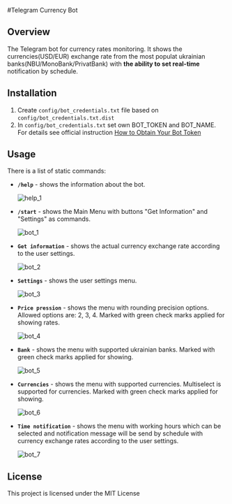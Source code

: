 #Telegram Currency Bot
## Overview

The Telegram bot for currency rates monitoring. It shows the currencies(USD/EUR) exchange rate from the most populat ukrainian banks(NBU/MonoBank/PrivatBank) with **the ability to set real-time** notification by schedule.

## Installation
1. Create `config/bot_credentials.txt` file based on `config/bot_credentials.txt.dist` 
2. In `config/bot_credentials.txt` set own BOT_TOKEN and BOT_NAME. For details see official instruction [How to Obtain Your Bot Token](https://core.telegram.org/bots/tutorial#obtain-your-bot-token)

## Usage

There is a list of static commands:

- **`/help`** - shows the information about the bot.

  ![help_1](resources/help_1.png)

- **`/start`** - shows the Main Menu with buttons "Get Information" and "Settings" as commands.

  ![bot_1](resources/bot_1.png)

- **`Get information`** - shows the actual currency exchange rate according to the user settings.

  ![bot_2](resources/bot_2.png)

- **`Settings`** - shows the user settings menu.

  ![bot_3](resources/bot_3.png)

- **`Price pression`** - shows the menu with rounding precision options. Allowed options are: 2, 3, 4. Marked with green check marks applied for showing rates.

  ![bot_4](resources/bot_4.png)

- **`Bank`** - shows the menu with supported ukrainian banks. Marked with green check marks applied for showing.

  ![bot_5](resources/bot_5.png)

- **`Currencies`** - shows the menu with supported currencies. Multiselect is supported for currencies. Marked with green check marks applied for showing.

  ![bot_6](resources/bot_6.png)

- **`Time notification`** - shows the menu with working hours which can be selected and notification message will be send by schedule with currency exchange rates according to the user settings.

  ![bot_7](resources/bot_7.png)

## License

This project is licensed under the MIT License
